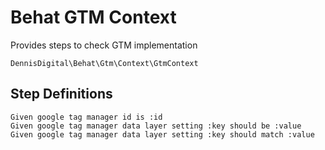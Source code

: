 # Behat GTM Context
Provides steps to check GTM implementation

```
DennisDigital\Behat\Gtm\Context\GtmContext
```

## Step Definitions

```
Given google tag manager id is :id
Given google tag manager data layer setting :key should be :value
Given google tag manager data layer setting :key should match :value
```
